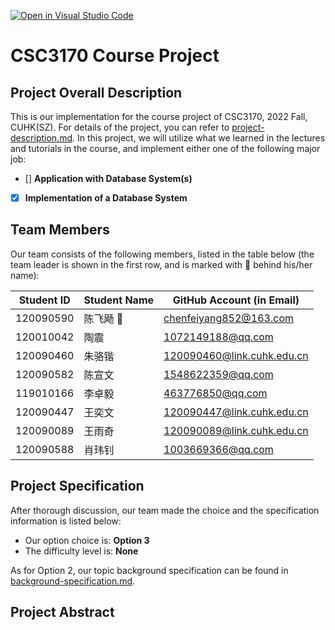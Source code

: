 [![Open in Visual Studio Code](https://classroom.github.com/assets/open-in-vscode-c66648af7eb3fe8bc4f294546bfd86ef473780cde1dea487d3c4ff354943c9ae.svg)](https://classroom.github.com/online_ide?assignment_repo_id=9422221&assignment_repo_type=AssignmentRepo)
# CSC3170 Course Project

## Project Overall Description

This is our implementation for the course project of CSC3170, 2022 Fall, CUHK(SZ). For details of the project, you can refer to [project-description.md](project-description.md). In this project, we will utilize what we learned in the lectures and tutorials in the course, and implement either one of the following major job:

<!-- Please fill in "x" to replace the blank space between "[]" to tick the todo item; it's ticked on the first one by default. -->

- [] **Application with Database System(s)**
- [x] **Implementation of a Database System**

## Team Members

Our team consists of the following members, listed in the table below (the team leader is shown in the first row, and is marked with 🚩 behind his/her name):

<!-- change the info below to be the real case -->

| Student ID | Student Name | GitHub Account (in Email)  |
| ---------- | ------------ | -------------------------  |
| 120090590  | 陈飞飏 🚩    | chenfeiyang852@163.com     |
| 120010042  | 陶震         | 1072149188@qq.com          |
| 120090460  | 朱骆锴       | 120090460@link.cuhk.edu.cn |
| 120090582  | 陈宣文       | 1548622359@qq.com          |
| 119010166  | 李卓毅       | 463776850@qq.com           |
| 120090447  | 王奕文       | 120090447@link.cuhk.edu.cn |
| 120090089  | 王雨奇       | 120090089@link.cuhk.edu.cn |
| 120090588  | 肖玮钊       | 1003669366@qq.com          |

## Project Specification

<!-- You should remove the terms/sentence that is not necessary considering your option/branch/difficulty choice -->

After thorough discussion, our team made the choice and the specification information is listed below:

- Our option choice is: **Option 3**
- The difficulty level is: **None**

As for Option 2, our topic background specification can be found in [background-specification.md](background-specification.md).

## Project Abstract

<!-- TODO -->